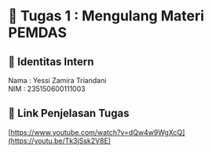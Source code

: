 # 📁 Tugas 1 : Mengulang Materi PEMDAS

## 👤 Identitas Intern
Nama : Yessi Zamira Triandani         
NIM  : 235150600111003


## 🔗 Link Penjelasan Tugas

[https://www.youtube.com/watch?v=dQw4w9WgXcQ](https://youtu.be/Tk3jSsk2V8E)


